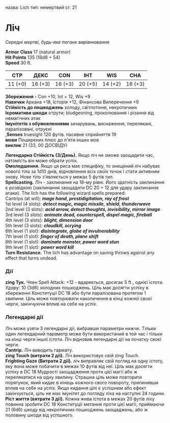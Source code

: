 назва: Lich тип: немертвий cr: 21

# Ліч
_Середні мертві, будь-яке погане вирівнювання_

**Armor Class** 17 (natural armor)    
**Hit Points** 135 (18d8 + 54)    
**Speed** 30 ft.

| СТР     | ДЕКС    | CON     | ІНТ     | WIS     | CHA     |
| ------- | ------- | ------- | ------- | ------- | ------- |
| 11 (+0) | 16 (+3) | 16 (+3) | 20 (+5) | 14 (+2) | 16 (+3) |

**Збереження -** Con +10, Int + 12, Wis +9    
**Навички** Аркана +18, Історія +12, Фінансова Виперечення +9    
**Стійкість до пошкоджень** холоду, світлотіння, некротичних    
**Ієромативи шкоди** отрути; bludgeoning, проколювання і різання від немагічних атак    
**Імунітетів з обумовленнями** зачарувань, виснаження, перелякані, паралізовані, отруєні    
,**Senses** truesight 120 футів. пасивне сприйняття 19    
**мови** Поширених плюс до п'яти інших мов    
**виклик** 21 (33, 00 ДОСВІДУ)

**Легендарна Стійкість (3/День).** Якщо ліч не зможе заощадити час, натомість він може обрати успіх.    
**Омолодшення.** Якщо ця риса має специфіку, то знищений ліч набуває нового тіла за 1d10 днів, відновлення всіх своїх точок і стати активним знову. Нове тіло з'являється у межах 5 футів тил.    
**Spellcasting.** Ліч - заклинання на 18-му рівні. Його здатність заклинання є розвідкою (заклинання заощадити DC 20 + 12 для удару заклинання атаки). The lich has the following wizard spells prepared:    
Cantrips (at will): **_mage hand, prestidigitation, ray of frost_**    
1st level (4 slots): **_detect magic, magic missile, shield, thunderwave_**    
2nd level (3 slots): **_acid arrow, detect thoughts, invisibility, mirror image_**    
3rd level (3 slots): **_animate dead, counterspell, dispel magic, fireball_**    
4th level (3 slots): **_blight, dimension door_**    
5th level (3 slots): **_cloudkill, scrying_**    
6th level (1 slot): **_disintegrate, globe of invulnerability_**    
7th level (1 slot): **_finger of death, plane shift_**    
8th level (1 slot): **_dominate monster, power word stun_**   
9th level (1 slot): **_power word kill_**    
**Turn Resistance.** The lich has advantage on saving throws against any effect that turns undead.

### Дії
**<unk> zing Тук.** Член Spell Attack: +12 - вдаряється, досягає 5 ft., однієї істоти. _Удару:_ 10 (3d6) холодних пошкоджень. Ціль має досягти успіху в збереженні Конституції DC 18 або бути паралізована протягом 1 хвилини. Ціль може повторювати накопичення в кінці кожної своєї черги, закінчуючи вплив на себе на успіх.

### Легендарні дії
Ліч може узяти 3 легендарні дії, вибравши параметри нижче. Тільки один легендарний параметр може бути використаний в той час і тільки на кінці черги іншої істоти. Ліч відновив легендарні дії на початку своєї черги.    
**Cantrip.** Ліч виводить гармату.    
**<unk> zing Touch (витрати 2 дії).** Ліч використовує свій <unk> zing Touch.    
**Frighting Gaze (Витрати 2 дії).** ліч виправляє свій погляд на одну істоту, яку вона може побачити в межах 10 футів від неї. Ціль має досягти успіху в DC 18 Мудрості заощадження проти цієї магії або ж перелякатися на одну хвилину. Страшна ціль може повторити порятунок, який кидає в кінець кожного свого повороту, припинивши вплив на себе на успіх. Якщо кидання цілі є успішним або ефект закінчується, ціль не має імунітет до погляду ліха на наступні 24 години.    
**Ріст життя (витрати 3 дії).** Кожна жива істота в межах 20 футів ліху повинна зробити DC 18 Конституції метання проти цієї магії, приймаючи 21 (6d6) шкоду від некротичних пошкоджень заощаджень, або ж половину шкоди від успішного.
